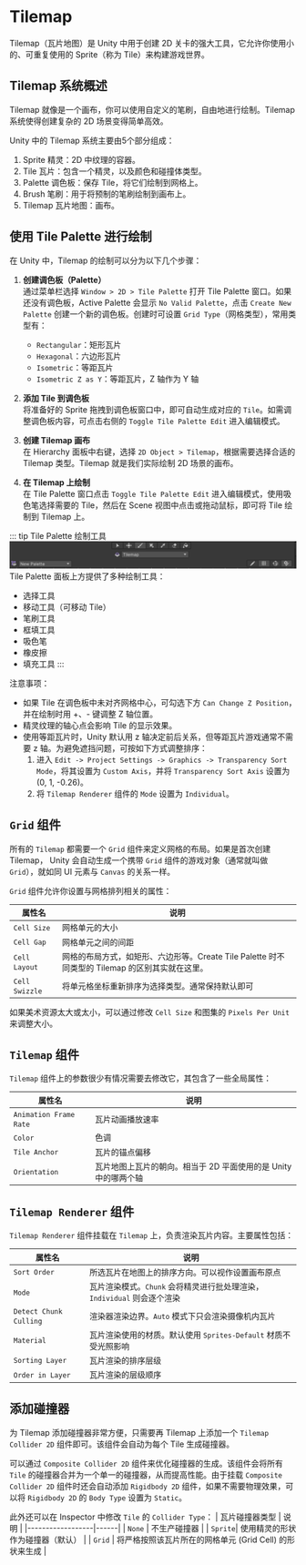 # Tilemap

Tilemap（瓦片地图）是 Unity 中用于创建 2D 关卡的强大工具，它允许你使用小的、可重复使用的 Sprite（称为 Tile）来构建游戏世界。 

## Tilemap 系统概述

Tilemap 就像是一个画布，你可以使用自定义的笔刷，自由地进行绘制。Tilemap 系统使得创建复杂的 2D 场景变得简单高效。

Unity 中的 Tilemap 系统主要由5个部分组成：
1. Sprite 精灵：2D 中纹理的容器。
2. Tile 瓦片：包含一个精灵，以及颜色和碰撞体类型。
3. Palette 调色板：保存 Tile，将它们绘制到网格上。
4. Brush 笔刷：用于将预制的笔刷绘制到画布上。
5. Tilemap 瓦片地图：画布。

## 使用 Tile Palette 进行绘制

在 Unity 中，Tilemap 的绘制可以分为以下几个步骤： 

1. **创建调色板（Palette）**  
   通过菜单栏选择 `Window > 2D > Tile Palette` 打开 Tile Palette 窗口。如果还没有调色板，Active Palette 会显示 `No Valid Palette`，点击 `Create New Palette` 创建一个新的调色板。创建时可设置 `Grid Type`（网格类型），常用类型有：
   - `Rectangular`：矩形瓦片
   - `Hexagonal`：六边形瓦片
   - `Isometric`：等距瓦片
   - `Isometric Z as Y`：等距瓦片，Z 轴作为 Y 轴

2. **添加 Tile 到调色板**  
   将准备好的 Sprite 拖拽到调色板窗口中，即可自动生成对应的 `Tile`。如需调整调色板内容，可点击右侧的 `Toggle Tile Palette Edit` 进入编辑模式。

3. **创建 Tilemap 画布**  
   在 Hierarchy 面板中右键，选择 `2D Object > Tilemap`，根据需要选择合适的 Tilemap 类型。Tilemap 就是我们实际绘制 2D 场景的画布。

4. **在 Tilemap 上绘制**  
   在 Tile Palette 窗口点击 `Toggle Tile Palette Edit` 进入编辑模式，使用吸色笔选择需要的 Tile，然后在 Scene 视图中点击或拖动鼠标，即可将 Tile 绘制到 Tilemap 上。

::: tip Tile Palette 绘制工具
![TilePalette工具](./images/TilePalette工具.png)
Tile Palette 面板上方提供了多种绘制工具：
- 选择工具
- 移动工具（可移动 Tile）
- 笔刷工具
- 框填工具
- 吸色笔
- 橡皮擦
- 填充工具
:::

注意事项：
- 如果 Tile 在调色板中未对齐网格中心，可勾选下方 `Can Change Z Position`，并在绘制时用 +、- 键调整 Z 轴位置。
- 精灵纹理的轴心点会影响 Tile 的显示效果。
- 使用等距瓦片时，Unity 默认用 z 轴决定前后关系，但等距瓦片游戏通常不需要 z 轴。为避免遮挡问题，可按如下方式调整排序：
    1. 进入 `Edit -> Project Settings -> Graphics -> Transparency Sort Mode`，将其设置为 `Custom Axis`，并将 `Transparency Sort Axis` 设置为 (0, 1, -0.26)。
    2. 将 `Tilemap Renderer` 组件的 `Mode` 设置为 `Individual`。

## `Grid` 组件

所有的 `Tilemap` 都需要一个 `Grid` 组件来定义网格的布局。如果是首次创建 Tilemap， Unity 会自动生成一个携带 `Grid` 组件的游戏对象（通常就叫做 `Grid`），就如同 UI 元素与 `Canvas` 的关系一样。

`Grid` 组件允许你设置与网格排列相关的属性：

| 属性名           | 说明 |
|------------------|------|
| `Cell Size`      | 网格单元的大小 |
| `Cell Gap`       | 网格单元之间的间距 |
| `Cell Layout`    | 网格的布局方式，如矩形、六边形等。Create Tile Palette 时不同类型的 Tilemap 的区别其实就在这里。|
| `Cell Swizzle`   | 将单元格坐标重新排序为选择类型。通常保持默认即可 |


如果美术资源太大或太小，可以通过修改 `Cell Size` 和图集的 `Pixels Per Unit` 来调整大小。

## `Tilemap` 组件

`Tilemap` 组件上的参数很少有情况需要去修改它，其包含了一些全局属性：

| 属性名           | 说明 |
|------------------|------|
| `Animation Frame Rate` | 瓦片动画播放速率 |
| `Color`    | 色调 |
| `Tile Anchor` | 瓦片的锚点偏移 |
| `Orientation` | 瓦片地图上瓦片的朝向。相当于 2D 平面使用的是 Unity 中的哪两个轴 |

## `Tilemap Renderer` 组件

`Tilemap Renderer` 组件挂载在 `Tilemap` 上，负责渲染瓦片内容。主要属性包括：

| 属性名           | 说明 |
|------------------|------|
| `Sort Order` | 所选瓦片在地图上的排序方向。可以视作设置画布原点 |
| `Mode` | 瓦片渲染模式。`Chunk` 会将精灵进行批处理渲染，`Individual` 则会逐个渲染 |
| `Detect Chunk Culling` | 渲染器渲染边界。`Auto` 模式下只会渲染摄像机内瓦片 |
| `Material` | 瓦片渲染使用的材质。默认使用 `Sprites-Default` 材质不受光照影响 |
| `Sorting Layer` | 瓦片渲染的排序层级 |
| `Order in Layer` | 瓦片渲染的层级顺序 |

## 添加碰撞器

为 Tilemap 添加碰撞器非常方便，只需要再 Tilemap 上添加一个 `Tilemap Collider 2D` 组件即可。该组件会自动为每个 Tile 生成碰撞器。

可以通过 `Composite Collider 2D` 组件来优化碰撞器的生成。该组件会将所有 `Tile` 的碰撞器合并为一个单一的碰撞器，从而提高性能。由于挂载 `Composite Collider 2D` 组件时还会自动添加 `Rigidbody 2D` 组件，如果不需要物理效果，可以将 `Rigidbody 2D` 的 `Body Type` 设置为 `Static`。

此外还可以在 Inspector 中修改 `Tile` 的 `Collider Type`：
| 瓦片碰撞器类型 | 说明 |
|------------------|------|
| `None` | 不生产碰撞器 |
| `Sprite`| 使用精灵的形状作为碰撞器（默认） |
| `Grid` | 将严格按照该瓦片所在的网格单元 (Grid Cell) 的形状来生成 |


